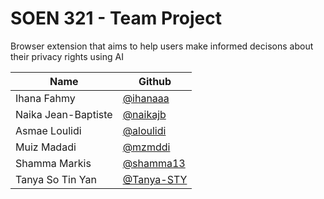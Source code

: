# SOEN 321 - Team Project

Browser extension that aims to help users make informed decisons about their privacy rights using AI 

| Name | Github| 
| --- | --- |
| Ihana Fahmy | [@ihanaaa](https://github.com/ihanaaa) | 
| Naika Jean-Baptiste | [@naikajb](https://github.com/naikajb) |
| Asmae Loulidi | [@aloulidi](https://github.com/aloulidi) |
| Muiz Madadi | [@mzmddi](https://github.com/mzmddi) |
| Shamma Markis | [@shamma13](https://github.com/shamma13) |
| Tanya So Tin Yan | [@Tanya-STY](https://github.com/Tanya-STY) |

